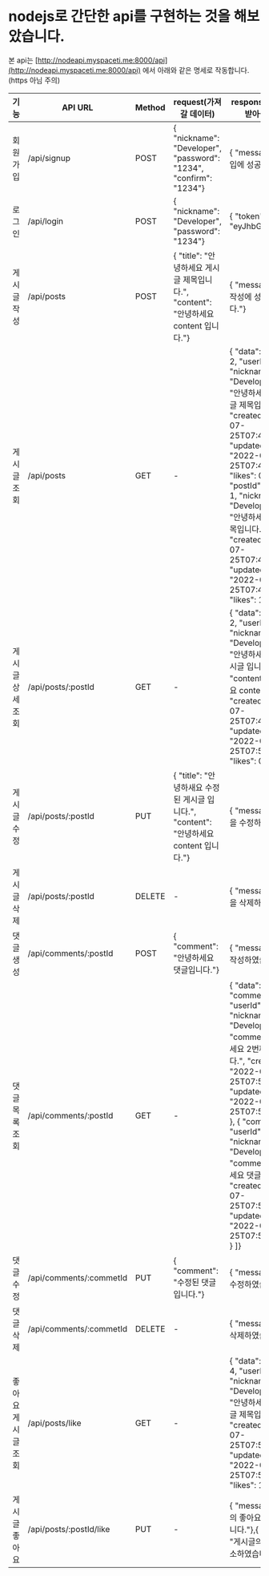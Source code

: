 # nodejs로 간단한 api를 구현하는 것을 해보았습니다.

본 api는 [http://nodeapi.myspaceti.me:8000/api](http://nodeapi.myspaceti.me:8000/api) 에서 아래와 같은 명세로 작동합니다. (https 아님 주의)



| 기능 | API URL | Method | request(가져 갈 데이터) | response(서버로부터 받아올 데이터) |
| --- | --- | --- | --- | --- |
| 회원 가입 | /api/signup | POST | {  "nickname": "Developer",  "password": "1234",  "confirm": "1234"} | {  "message": "회원 가입에 성공하였습니다."} |
| 로그인 | /api/login | POST | {  "nickname": "Developer",  "password": "1234"} | {  "token": "eyJhbGciO......."} |
| 게시글 작성 | /api/posts | POST | {  "title": "안녕하세요 게시글 제목입니다.",  "content": "안녕하세요 content 입니다."} | {  "message": "게시글 작성에 성공하였습니다."} |
| 게시글 조회 | /api/posts | GET | - | {  "data": [    {      "postId": 2,      "userId": 1,      "nickname": "Developer",      "title": "안녕하세요 2번째 게시글 제목입니다.",      "createdAt": "2022-07-25T07:45:56.000Z",      "updatedAt": "2022-07-25T07:45:56.000Z",      "likes": 0    },    {      "postId": 1,      "userId": 1,      "nickname": "Developer",      "title": "안녕하세요 게시글 제목입니다.",      "createdAt": "2022-07-25T07:45:15.000Z",      "updatedAt": "2022-07-25T07:45:15.000Z",      "likes": 1    }  ]} |
| 게시글 상세 조회 | /api/posts/:postId | GET | - | {  "data": {    "postId": 2,    "userId": 1,    "nickname": "Developer",    "title": "안녕하새요 수정된 게시글 입니다.",    "content": "안녕하세요 content 입니다.",    "createdAt": "2022-07-25T07:45:56.000Z",    "updatedAt": "2022-07-25T07:52:09.000Z",    "likes": 0} |
| 게시글 수정 | /api/posts/:postId | PUT | {  "title": "안녕하새요 수정된 게시글 입니다.",  "content": "안녕하세요 content 입니다."} | {  "message": "게시글을 수정하였습니다."} |
| 게시글 삭제 | /api/posts/:postId | DELETE | - | {  "message": "게시글을 삭제하였습니다."} |
| 댓글 생성 | /api/comments/:postId | POST | {  "comment": "안녕하세요 댓글입니다."} | {  "message": "댓글을 작성하였습니다."} |
| 댓글 목록 조회 | /api/comments/:postId | GET | - | {  "data": [    {      "commentId": 2,      "userId": 1,      "nickname": "Developer",      "comment": "안녕하세요 2번째 댓글입니다.",      "createdAt": "2022-07-25T07:54:24.000Z",      "updatedAt": "2022-07-25T07:54:24.000Z"    },    {      "commentId": 1,      "userId": 1,      "nickname": "Developer",      "comment": "안녕하세요 댓글입니다.",      "createdAt": "2022-07-25T07:53:31.000Z",      "updatedAt": "2022-07-25T07:53:31.000Z"    }  ]} |
| 댓글 수정 | /api/comments/:commetId | PUT | {  "comment": "수정된 댓글입니다."} | {  "message": "댓글을 수정하였습니다."} |
| 댓글 삭제 | /api/comments/:commetId | DELETE | - | {  "message": "댓글을 삭제하였습니다."} |
| 좋아요 게시글 조회 | /api/posts/like | GET | - | {  "data": [    {      "postId": 4,      "userId": 1,      "nickname": "Developer",      "title": "안녕하세요 4번째 게시글 제목입니다.",      "createdAt": "2022-07-25T07:58:39.000Z",      "updatedAt": "2022-07-25T07:58:39.000Z",      "likes": 1    }  ]} |
| 게시글 좋아요 | /api/posts/:postId/like | PUT | - | {  "message": "게시글의 좋아요를 등록하였습니다."},{  "message": "게시글의 좋아요를 취소하였습니다."} |
